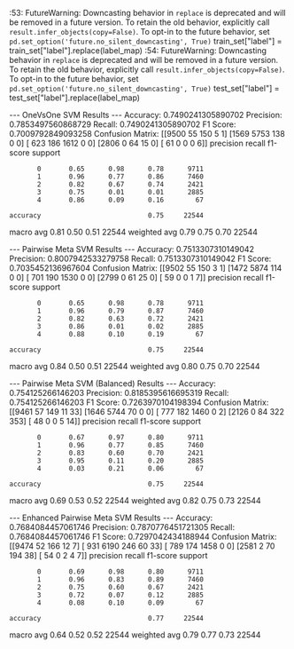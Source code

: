 <ipython-input-16-875b37cb36e2>:53: FutureWarning: Downcasting behavior in `replace` is deprecated and will be removed in a future version. To retain the old behavior, explicitly call `result.infer_objects(copy=False)`. To opt-in to the future behavior, set `pd.set_option('future.no_silent_downcasting', True)`
  train_set["label"] = train_set["label"].replace(label_map)
<ipython-input-16-875b37cb36e2>:54: FutureWarning: Downcasting behavior in `replace` is deprecated and will be removed in a future version. To retain the old behavior, explicitly call `result.infer_objects(copy=False)`. To opt-in to the future behavior, set `pd.set_option('future.no_silent_downcasting', True)`
  test_set["label"] = test_set["label"].replace(label_map)

--- OneVsOne SVM Results ---
Accuracy: 0.7490241305890702
Precision: 0.7853497560868729
Recall: 0.7490241305890702
F1 Score: 0.7009792849093258
Confusion Matrix:
 [[9500   55  150    5    1]
 [1569 5753  138    0    0]
 [ 623  186 1612    0    0]
 [2806    0   64   15    0]
 [  61    0    0    0    6]]
              precision    recall  f1-score   support

           0       0.65      0.98      0.78      9711
           1       0.96      0.77      0.86      7460
           2       0.82      0.67      0.74      2421
           3       0.75      0.01      0.01      2885
           4       0.86      0.09      0.16        67

    accuracy                           0.75     22544
   macro avg       0.81      0.50      0.51     22544
weighted avg       0.79      0.75      0.70     22544


--- Pairwise Meta SVM Results ---
Accuracy: 0.7513307310149042
Precision: 0.8007942533279758
Recall: 0.7513307310149042
F1 Score: 0.7035452136967604
Confusion Matrix:
 [[9502   55  150    3    1]
 [1472 5874  114    0    0]
 [ 701  190 1530    0    0]
 [2799    0   61   25    0]
 [  59    0    0    1    7]]
              precision    recall  f1-score   support

           0       0.65      0.98      0.78      9711
           1       0.96      0.79      0.87      7460
           2       0.82      0.63      0.72      2421
           3       0.86      0.01      0.02      2885
           4       0.88      0.10      0.19        67

    accuracy                           0.75     22544
   macro avg       0.84      0.50      0.51     22544
weighted avg       0.80      0.75      0.70     22544


--- Pairwise Meta SVM (Balanced) Results ---
Accuracy: 0.754125266146203
Precision: 0.8185395616695319
Recall: 0.754125266146203
F1 Score: 0.7263970104198394
Confusion Matrix:
 [[9461   57  149   11   33]
 [1646 5744   70    0    0]
 [ 777  182 1460    0    2]
 [2126    0   84  322  353]
 [  48    0    0    5   14]]
              precision    recall  f1-score   support

           0       0.67      0.97      0.80      9711
           1       0.96      0.77      0.85      7460
           2       0.83      0.60      0.70      2421
           3       0.95      0.11      0.20      2885
           4       0.03      0.21      0.06        67

    accuracy                           0.75     22544
   macro avg       0.69      0.53      0.52     22544
weighted avg       0.82      0.75      0.73     22544


--- Enhanced Pairwise Meta SVM Results ---
Accuracy: 0.7684084457061746
Precision: 0.7870776451721305
Recall: 0.7684084457061746
F1 Score: 0.7297042434188944
Confusion Matrix:
 [[9474   52  166   12    7]
 [ 931 6190  246   60   33]
 [ 789  174 1458    0    0]
 [2581    2   70  194   38]
 [  54    0    2    4    7]]
              precision    recall  f1-score   support

           0       0.69      0.98      0.80      9711
           1       0.96      0.83      0.89      7460
           2       0.75      0.60      0.67      2421
           3       0.72      0.07      0.12      2885
           4       0.08      0.10      0.09        67

    accuracy                           0.77     22544
   macro avg       0.64      0.52      0.52     22544
weighted avg       0.79      0.77      0.73     22544
